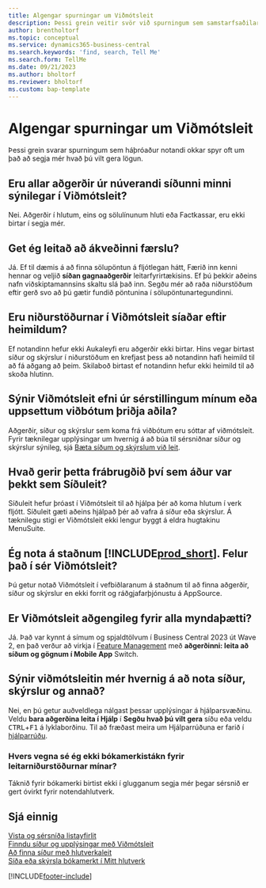 ```yaml
---
title: Algengar spurningar um Viðmótsleit
description: Þessi grein veitir svör við spurningum sem samstarfsaðilar og viðskiptavinir spyrja oft um Viðmótsleitina.
author: brentholtorf
ms.topic: conceptual
ms.service: dynamics365-business-central
ms.search.keywords: 'find, search, Tell Me'
ms.search.form: TellMe
ms.date: 09/21/2023
ms.author: bholtorf
ms.reviewer: bholtorf
ms.custom: bap-template
---
```

# <a name="tell-me-faq"></a>Algengar spurningar um Viðmótsleit

Þessi grein svarar spurningum sem háþróaður notandi okkar spyr oft um það að segja mér hvað þú vilt gera lögun.

## <a name="are-all-actions-from-my-current-page-discoverable-in-tell-me"></a>Eru allar aðgerðir úr núverandi síðunni minni sýnilegar í Viðmótsleit?

Nei. Aðgerðir í hlutum, eins og sölulínunum hluti eða Factkassar, eru ekki birtar í segja mér.

## <a name="can-i-search-for-a-specific-record"></a>Get ég leitað að ákveðinni færslu?

Já. Ef til dæmis á að finna sölupöntun á fljótlegan hátt, Færið inn kenni hennar og veljið  **síðan gagnaaðgerðir**  leitarfyrirtækisins. Ef þú þekkir aðeins nafn viðskiptamannsins skaltu slá það inn. Segðu mér að raða niðurstöðum eftir gerð svo að þú gætir fundið pöntunina í sölupöntunartegundinni.

## <a name="are-the-results-in-tell-me-filtered-by-permissions"></a>Eru niðurstöðurnar í Viðmótsleit síaðar eftir heimildum?

Ef notandinn hefur ekki Aukaleyfi eru aðgerðir ekki birtar. Hins vegar birtast síður og skýrslur í niðurstöðum en krefjast þess að notandinn hafi heimild til að fá aðgang að þeim. Skilaboð birtast ef notandinn hefur ekki heimild til að skoða hlutinn.

## <a name="does-tell-me-display-content-from-my-customizations-or-installed-third-party-extensions"></a>Sýnir Viðmótsleit efni úr sérstillingum mínum eða uppsettum viðbótum þriðja aðila?

Aðgerðir, síður og skýrslur sem koma frá viðbótum eru sóttar af viðmótsleit. Fyrir tæknilegar upplýsingar um hvernig á að búa til sérsniðnar síður og skýrslur sýnileg, sjá [Bæta síðum og skýrslum við leit](/dynamics365/business-central/dev-itpro/developer/devenv-al-menusuite-functionality).

## <a name="what-makes-this-different-from-what-was-previously-known-as-page-search"></a>Hvað gerir þetta frábrugðið því sem áður var þekkt sem Síðuleit?

Síðuleit hefur þróast í Viðmótsleit til að hjálpa þér að koma hlutum í verk fljótt. Síðuleit gæti aðeins hjálpað þér að vafra á síður eða skýrslur. Á tæknilegu stigi er Viðmótsleit ekki lengur byggt á eldra hugtakinu MenuSuite.

## <a name="i-use-on-premises--does-that-include-tell-me"></a>Ég nota á staðnum [!INCLUDE[prod_short](includes/prod_short.md)]. Felur það í sér Viðmótsleit?

Þú getur notað Viðmótsleit í vefbiðlaranum á staðnum til að finna aðgerðir, síður og skýrslur en ekki forrit og ráðgjafarþjónustu á AppSource.

## <a name="is-tell-me-available-for-all-form-factors"></a>Er Viðmótsleit aðgengileg fyrir alla myndaþætti?

Já. Það var kynnt á símum og spjaldtölvum í Business Central 2023 út Wave 2, en það verður að virkja í  [Feature Management](/dynamics365/business-central/dev-itpro/administration/feature-management)  með  **aðgerðinni: leita að síðum og gögnum í Mobile App**  Switch. 

<!-- removed in v20 because of Help pane
### <a name="are-the-documentation-results-available-in-any-language"></a>Are the documentation results available in any language?
The help articles display in the language you have specified in **My Settings**, if help is available in that language.
-->

## <a name="does-tell-me-give-me-help-on-how-to-use-pages-reports-and-other-things"></a>Sýnir viðmótsleitin mér hvernig á að nota síður, skýrslur og annað?

Nei, en þú getur auðveldlega nálgast þessar upplýsingar á hjálparsvæðinu. Veldu  **bara aðgerðina leita í Hjálp**  í  **Segðu hvað þú vilt gera**  síðu eða veldu  <kbd>CTRL</kbd>+<kbd>F1</kbd>  á lyklaborðinu. Til að fræðast meira um Hjálparrúðuna er farið í  [hjálparrúðu](product-help-and-support.md#help-pane).

### <a name="why-dont-i-see-a-bookmark-icon-for-my-search-results"></a>Hvers vegna sé ég ekki bókamerkistákn fyrir leitarniðurstöðurnar mínar?

Táknið fyrir bókamerki birtist ekki í glugganum segja mér þegar sérsnið er gert óvirkt fyrir notendahlutverk.

## <a name="see-also"></a>Sjá einnig

[Vista og sérsníða listayfirlit](ui-views.md)  
[Finndu síður og upplýsingar með Viðmótsleit](ui-search.md)  
[Að finna síður með hlutverkaleit](ui-role-explorer.md)  
[Síða eða skýrsla bókamerkt í Mitt hlutverk](ui-bookmarks.md)

[!INCLUDE[footer-include](includes/footer-banner.md)]
